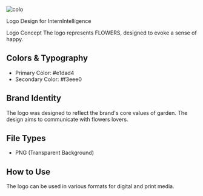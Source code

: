 ![colo](https://github.com/user-attachments/assets/f7c147dc-aa15-49c1-8019-a3fc44f34959)

 Logo Design for InternIntelligence

 Logo Concept
The logo represents FLOWERS, designed to evoke a sense of happy.

## Colors & Typography
- Primary Color: #e1dad4
- Secondary Color: #f3eee0

## Brand Identity
The logo was designed to reflect the brand's core values of garden. The design aims to communicate with flowers lovers.

## File Types
- PNG (Transparent Background)

## How to Use
The logo can be used in various formats for digital and print media.

